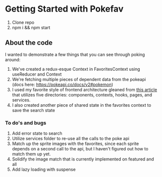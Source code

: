 # Getting Started with Pokefav

1. Clone repo
2. npm i && npm start

## About the code

I wanted to demonstrate a few things that you can see through poking around:
1. We've created a redux-esque Context in FavoritesContext using useReducer and Context
2. We're fetching multiple pieces of dependent data from the pokeapi (docs here: https://pokeapi.co/docs/v2#pokemon)
3. I used my favorite style of frontend architecture gleaned from [this article](https://www.freecodecamp.org/news/a-better-way-to-structure-react-projects/) that utilizes five directories: components, contexts, hooks, pages, and services. 
4. I also created another piece of shared state in the favorites context to save the search state


### To do's and bugs
1. Add error state to search
2. Utilize services folder to re-use all the calls to the poke api
3. Match up the sprite images with the favorites, since each sprite depends on a second call to the api, but I haven't figured out how to match them up yet.
4. Solidify the image match that is currently implemented on featured and all
5. Add lazy loading with suspense

